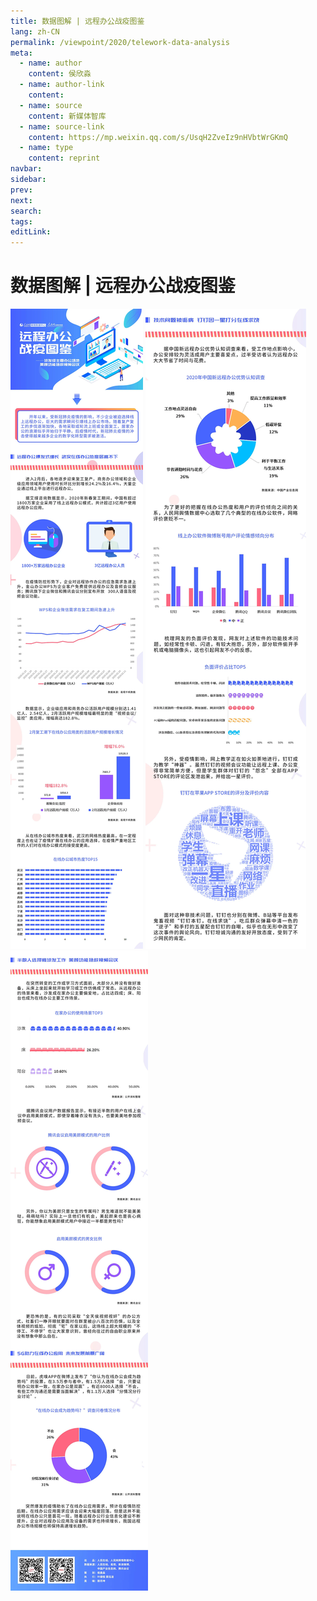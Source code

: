 ```yaml
---
title: 数据图解 | 远程办公战疫图鉴
lang: zh-CN
permalink: /viewpoint/2020/telework-data-analysis
meta:
  - name: author
    content: 侯欣淼
  - name: author-link
    content: 
  - name: source
    content: 新媒体智库
  - name: source-link
    content: https://mp.weixin.qq.com/s/UsqH2ZveIz9nHVbtWrGKmQ
  - name: type
    content: reprint
navbar:
sidebar:
prev:
next:
search:
tags:
editLink:
---
```

# 数据图解 | 远程办公战疫图鉴

<copyright :meta="$frontmatter.meta" />

![](./tc.03.01.012/1.png)
![](./tc.03.01.012/2.png)
![](./tc.03.01.012/3.png)